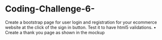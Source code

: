 # Coding-Challenge-6-
Create a bootstrap page for user login and registration for your ecommerce website at the click of the sign in button. 
Test it to have html5 validations. • Create a thank you page as shown in the mockup

